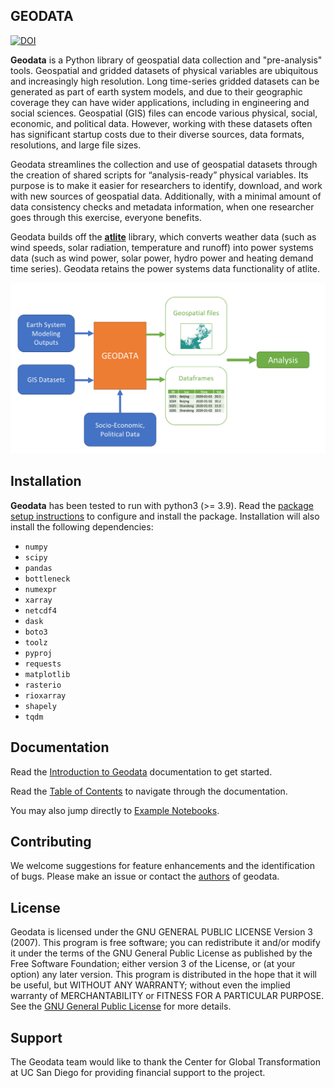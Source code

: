 GEODATA
-

[![DOI](https://zenodo.org/badge/218690319.svg)](https://zenodo.org/badge/latestdoi/218690319)

**Geodata** is a Python library of geospatial data collection and "pre-analysis" tools. Geospatial and gridded datasets of physical variables are ubiquitous and increasingly high resolution. Long time-series gridded datasets can be generated as part of earth system models, and due to their geographic coverage they can have wider applications, including in engineering and social sciences. Geospatial (GIS) files can encode various physical, social, economic, and political data. However, working with these datasets often has significant startup costs due to their diverse sources, data formats, resolutions, and large file sizes.

Geodata streamlines the collection and use of geospatial datasets through the creation of shared scripts for “analysis-ready” physical variables. Its purpose is to make it easier for researchers to identify, download, and work with new sources of geospatial data. Additionally, with a minimal amount of data consistency checks and metadata information, when one researcher goes through this exercise, everyone benefits.

Geodata builds off the **[atlite](https://github.com/PyPSA/atlite)** library, which converts weather data (such as wind speeds, solar radiation, temperature and runoff) into power systems data (such as wind power, solar power, hydro power and heating demand time series). Geodata retains the power systems data functionality of atlite. 

![png](images/geodata_workflow_chart.png)



## Installation

**Geodata** has been tested to run with python3 (>= 3.9). Read the [package setup instructions](doc/general/packagesetup.md) to configure and install the package.
Installation will also install the following dependencies:
* `numpy`
* `scipy`
* `pandas`
* `bottleneck`
* `numexpr`
* `xarray`
* `netcdf4`
* `dask`
* `boto3`
* `toolz`
* `pyproj`
* `requests`
* `matplotlib`
* `rasterio`
* `rioxarray`
* `shapely`
* `tqdm`

## Documentation

Read the [Introduction to Geodata](doc/general/Introduction.md) documentation to get started. 

Read the [Table of Contents](doc/general/tableofcontents.md) to navigate through the documentation. 

You may also jump directly to [Example Notebooks](example_notebooks).



## Contributing

We welcome suggestions for feature enhancements and the identification of bugs. Please make an issue or contact the [authors](https://mdavidson.org/about/) of geodata.


## License

Geodata is licensed under the GNU GENERAL PUBLIC LICENSE Version 3 (2007). This program is free software; you can redistribute it and/or modify it under the terms of the GNU General Public License as published by the Free Software Foundation; either version 3 of the License, or (at your option) any later version. This program is distributed in the hope that it will be useful, but WITHOUT ANY WARRANTY; without even the implied warranty of MERCHANTABILITY or FITNESS FOR A PARTICULAR PURPOSE. See the [GNU General Public License](/LICENSE.txt) for more details.

## Support

The Geodata team would like to thank the Center for Global Transformation at UC San Diego for providing financial support to the project.




